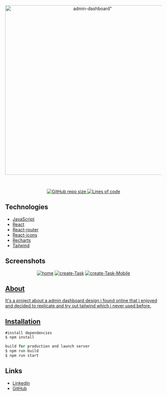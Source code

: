 
<div align="center">
  <br />
  <p>
  <a href="https://ibb.co/9gXYTYQ"><img src="https://gyazo.com/8ae818adfd067bdcadede3aa403413ec" width="546" alt=admin-dashboard" border="0"></a>
  </p>
  <br />
  <p>
	<a href="https://github.com/marcofrr/admin-dashboard/"><img src="https://img.shields.io/github/repo-size/marcofrr/admin-dashboard" alt="GitHub repo size">
	<a href="https://github.com/marcofrr/admin-dashboard/"><img src="https://img.shields.io/tokei/lines/github/marcofrr/admin-dashboard" alt="Lines of code"></a>  
</p> 
</div>

## Technologies

- [JavaScript](https://www.javascript.com/)
- [React](https://reactjs.org/)
- [React-router](https://reactrouter.com/)
- [React-icons](https://react-icons.github.io/react-icons/)
- [Recharts](https://recharts.org/en-US/)
- [Tailwind](https://tailwindcss.com/)


## Screenshots

<div align="center">
	<a href="https://ibb.co/FBXk3cZ"><img src="https://i.ibb.co/BgGH3vW/home.png" alt="home" border="0"></a>
	<a href="https://ibb.co/ZXV3p2b"><img src="https://i.ibb.co/zxr1T6t/create-Task.png" alt="create-Task" border="0"></a>
<a href="https://ibb.co/kXm53xM"><img src="https://i.ibb.co/5LKGY62/create-Task-Mobile.png" alt="create-Task-Mobile" border="0">
</div>

## About

It's a project about a admin dashboard design i found online that i enjoyed and decided to replicate and try out tailwind which i never used before.

## Installation
```js
#install dependencies
$ npm install

build for production and launch server
$ npm run build
$ npm run start
```

## Links

- [Linkedin](https://www.linkedin.com/in/marcofrr/)
- [GitHub](https://github.com/marcofrr)
